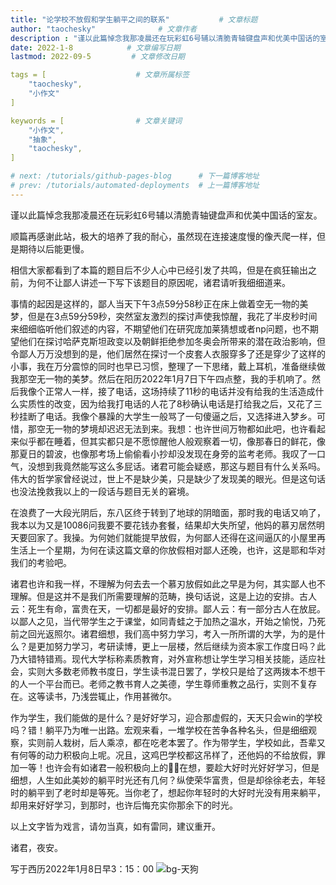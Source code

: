 ```yaml
---
title: "论学校不放假和学生躺平之间的联系"           # 文章标题
author: "taochesky"              # 文章作者
description : "谨以此篇悼念我那凌晨还在玩彩虹6号辅以清脆青轴键盘声和优美中国话的室友。"    # 文章描述信息
date: 2022-1-8            # 文章编写日期
lastmod: 2022-09-5         # 文章修改日期

tags = [                    # 文章所属标签
    "taochesky",
    "小作文"
]

keywords = [                # 文章关键词
    "小作文",
    "抽象",
    "taochesky",
]

# next: /tutorials/github-pages-blog      # 下一篇博客地址
# prev: /tutorials/automated-deployments  # 上一篇博客地址
---
```


谨以此篇悼念我那凌晨还在玩彩虹6号辅以清脆青轴键盘声和优美中国话的室友。

顺篇再感谢此站，极大的培养了我的耐心，虽然现在连接速度慢的像兲爬一样，但是期待以后能更慢。

相信大家都看到了本篇的题目后不少人心中已经引发了共鸣，但是在疯狂输出之前，为何不让鄙人讲述一下写下该题目的原因呢，诸君请听我细细道来。

事情的起因是这样的，鄙人当天下午3点59分58秒正在床上做着空无一物的美梦，但是在3点59分59秒，突然室友激烈的探讨声使我惊醒，我花了半皮秒时间来细细临听他们叙述的内容，不期望他们在研究庞加莱猜想或者np问题，也不期望他们在探讨哈萨克斯坦政变以及朝鲜拒绝参加冬奥会所带来的潜在政治影响，但令鄙人万万没想到的是，他们居然在探讨一个皮套人衣服穿多了还是穿少了这样的小事，我在万分震惊的同时也早已习惯，整理了一下思绪，戴上耳机，准备继续做我那空无一物的美梦。然后在阳历2022年1月7日下午四点整，我的手机响了。然后我像个正常人一样，接了电话，这场持续了11秒的电话并没有给我的生活造成什么实质性的改变，因为给我打电话的人花了8秒确认电话是打给我之后，又花了三秒挂断了电话。我像个暴躁的大学生一般骂了一句傻逼之后，又选择进入梦乡。可惜，那空无一物的梦境却迟迟无法到来。我想：也许世间万物都如此吧，也许看起来似乎都在睡着，但其实都只是不愿惊醒他人般观察着一切，像那春日的鲜花，像那夏日的碧波，也像那考场上偷偷看小抄却没发现在身旁的监考老师。我叹了一口气，没想到我竟然能写这么多屁话。诸君可能会疑惑，那这与题目有什么关系吗。伟大的哲学家曾经说过，世上不是缺少美，只是缺少了发现美的眼光。但是这句话也没法挽救我以上的一段话与题目无关的窘境。

在浪费了一大段光阴后，东八区终于转到了地球的阴暗面，那时我的电话又响了，我本以为又是10086问我要不要花钱办套餐，结果却大失所望，他妈的慕刃居然明天要回家了。我操。为何她们就能提早放假，为何鄙人还得在这间逼仄的小屋里再生活上一个星期，为何在读这篇文章的你放假相对鄙人还晚，也许，这是耶和华对我们的考验吧。

诸君也许和我一样，不理解为何去去一个慕刃放假如此之早是为何，其实鄙人也不理解。但是这并不是我们所需要理解的范畴，换句话说，这是上边的安排。古人云：死生有命，富贵在天，一切都是最好的安排。鄙人云：有一部分古人在放屁。以鄙人之见，当代带学生之于课堂，如同青蛙之于加热之温水，开始之愉悦，乃死前之回光返照尔。诸君细想，我们高中努力学习，考入一所所谓的大学，为的是什么？是更加努力学习，考研读博，更上一层楼，然后继续为资本家工作度日吗？此乃大错特错焉。现代大学标称素质教育，对外宣称想让学生学习相关技能，适应社会，实则大多数老师教书度日，学生读书混日罢了，学校只是给了这两拨本不想干的人一个平台而已。老师之教书育人之美德，学生尊师重教之品行，实则不复存在。这等读书，乃浅尝辄止，作用甚微尔。

作为学生，我们能做的是什么？是好好学习，迎合那虚假的，天天只会win的学校吗？错！躺平乃为唯一出路。宏观来看，一堆学校在苦争各种名头，但是细细观察，实则前人栽树，后人乘凉，都在吃老本罢了。作为带学生，学校如此，吾辈又有何等的动力积极向上呢。况且，这鸡巴学校都这吊样了，还他妈的不给放假，罪加一等！也许会有如诸君一般积极向上的🐀🐀在想，要趁大好时光好好学习，但是细想，人生如此美妙的躺平时光还有几何？纵使荣华富贵，但是却徐徐老去，年轻时的躺平到了老时却是等死。当你老了，想起你年轻时的大好时光没有用来躺平，却用来好好学习，到那时，也许后悔充实你那余下的时光。

以上文字皆为戏言，请勿当真，如有雷同，建议重开。

诸君，夜安。

写于西历2022年1月8日早3：15：00
![bg-天狗](/images/bg4.gif)

